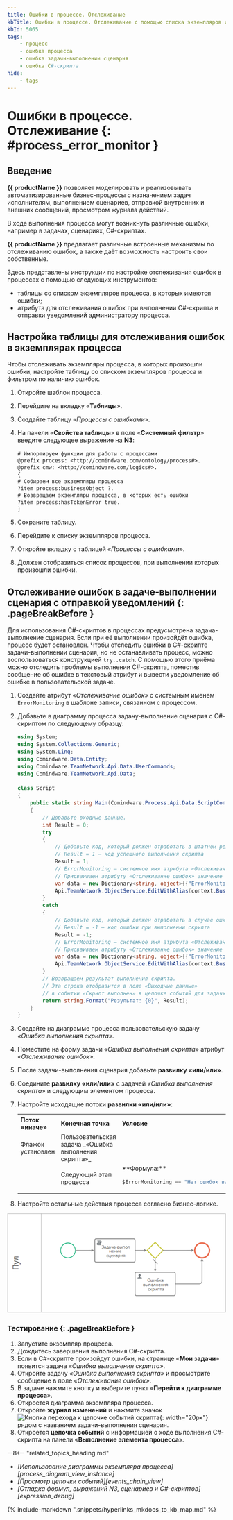 ```yaml
---
title: Ошибки в процессе. Отслеживание
kbTitle: Ошибки в процессе. Отслеживание с помощью списка экземпляров и уведомлений
kbId: 5065
tags:
    - процесс
    - ошибка процесса
    - ошибка задачи-выполнении сценария
    - ошибка C#-скрипта
hide:
    - tags
---
```


# Ошибки в процессе. Отслеживание {: #process_error_monitor }

## Введение

**{{ productName }}** позволяет моделировать и реализовывать автоматизированные бизнес-процессы с назначением задач исполнителям, выполнением сценариев, отправкой внутренних и внешних сообщений, просмотром журнала действий.

В ходе выполнения процесса могут возникнуть различные ошибки, например в задачах, сценариях, C#-скриптах.

**{{ productName }}** предлагает различные встроенные механизмы по отслеживанию ошибок, а также даёт возможность настроить свои собственные.

Здесь представлены инструкции по настройке отслеживания ошибок в процессах с помощью следующих инструментов:

- таблицы со списком экземпляров процесса, в которых имеются ошибки;
- атрибута для отслеживания ошибок при выполнении C#-скрипта и отправки уведомлений администратору процесса.

## Настройка таблицы для отслеживания ошибок в экземплярах процесса

Чтобы отслеживать экземпляры процесса, в которых произошли ошибки, настройте таблицу со списком экземпляров процесса и фильтром по наличию ошибок.

1. Откройте шаблон процесса.
2. Перейдите на вкладку «**Таблицы**».
3. Создайте таблицу _«Процессы с ошибками»_.
4. На панели «**Свойства таблицы**» в поле «**Системный фильтр**» введите следующее выражение на **N3**:

    ``` turtle
    # Импортируем функции для работы с процессами
    @prefix process: <http://comindware.com/ontology/process#>.
    @prefix cmw: <http://comindware.com/logics#>.
    {
    # Собираем все экземпляры процесса
    ?item process:businessObject ?.
    # Возвращаем экземпляры процесса, в которых есть ошибки
    ?item process:hasTokenError true.
    }
    ```

5. Сохраните таблицу.
6. Перейдите к списку экземпляров процесса.
7. Откройте вкладку с таблицей _«Процессы с ошибками»_.
8. Должен отобразиться список процессов, при выполнении которых произошли ошибки.

## Отслеживание ошибок в задаче-выполнении сценария с отправкой уведомлений {: .pageBreakBefore }

Для использования C#-скриптов в процессах предусмотрена задача-выполнение сценария. Если при её выполнении произойдёт ошибка, процесс будет остановлен. Чтобы отследить ошибки в C#-скрипте задачи-выполнении сценария, но не останавливать процесс, можно воспользоваться конструкцией `try..catch`. С помощью этого приёма можно отследить проблемы выполнении C#-скрипта, поместив сообщение об ошибке в текстовый атрибут и вывести уведомление об ошибке в пользовательской задаче.

1. Создайте атрибут _«Отслеживание ошибок»_ с системным именем `ErrorMonitoring` в шаблоне записи, связанном с процессом.
2. Добавьте в диаграмму процесса задачу-выполнение сценария с C#-скриптом по следующему образцу:

    ``` cs
    using System;
    using System.Collections.Generic;
    using System.Linq;
    using Comindware.Data.Entity;
    using Comindware.TeamNetwork.Api.Data.UserCommands;
    using Comindware.TeamNetwork.Api.Data;

    class Script
    {
        public static string Main(Comindware.Process.Api.Data.ScriptContext context, Comindware.Entities entities)
        {
            // Добавьте входные данные.
            int Result = 0;
            try
            {
                // Добавьте код, который должен отработать в штатном режиме.
                // Result = 1 — код успешного выполнения скрипта
                Result = 1;
                // ErrorMonitoring — системное имя атрибута «Отслеживание ошибок».
                // Присваиваем атрибуту «Отслеживание ошибок» значение "Нет ошибок выполнения скрипта".
                var data = new Dictionary<string, object>{{"ErrorMonitoring", "Нет ошибок выполнения скрипта"}};
                Api.TeamNetwork.ObjectService.EditWithAlias(context.BusinessObjectId, data);
            }
            catch
            {
                // Добавьте код, который должен отработать в случае ошибки.
                // Result = -1 — код ошибки при выполнении скрипта
                Result = -1;
                // ErrorMonitoring — системное имя атрибута «Отслеживание ошибок».
                // Присваиваем атрибуту «Отслеживание ошибок» значение "Ошибка выполнения скрипта".
                var data = new Dictionary<string, object>{{"ErrorMonitoring", "Ошибка выполнения скрипта"}};
                Api.TeamNetwork.ObjectService.EditWithAlias(context.BusinessObjectId, data);
            }
            // Возвращаем результат выполнения скрипта.
            // Эта строка отобразится в поле «Выходные данные» 
            // в событии «Скрипт выполнен» в цепочке событий для задачи-выполнения сценария.
            return string.Format("Результат: {0}", Result);
        }
    }
    ```

3. Создайте на диаграмме процесса пользовательскую задачу _«Ошибка выполнения скрипта»_.
4. Поместите на форму задачи _«Ошибка выполнения скрипта»_ атрибут _«Отслеживание ошибок»_.
5. После задачи-выполнения сценария добавьте **развилку «или/или»**.
6. Соедините **развилку «или/или»** с задачей _«Ошибка выполнения скрипта»_ и следующим элементом процесса.
7. Настройте исходящие потоки **развилки «или/или»**:

    <table markdown="block">
    <tbody markdown="block">
    <tr markdown="block">
    <th markdown="block">
    Поток «иначе»
    </th>
    <th markdown="block">
    Конечная точка
    </th>
    <th markdown="block">
    Условие
    </th>
    </tr>
    <tr markdown="block">
    <td markdown="block">
    Флажок установлен
    </td>
    <td markdown="block">
    Пользовательская задача _«Ошибка выполнения скрипта»_
    </td>
    <td markdown="block">
    </td>
    </tr>
    <tr markdown="block">
    <td markdown="block">
    </td>
    <td markdown="block">
    Следующий этап процесса
    </td>
    <td markdown="block">
    **Формула:**

    ``` cs
    $ErrorMonitoring == "Нет ошибок выполнения скрипта"
    ```

    </td>
    </tr>
    </tbody>
    </table>

8. Настройте остальные действия процесса согласно бизнес-логике.

_![Диаграмма процесса с использованием задачи «Ошибка выполнения скрипта»](img/process_debug_process_diagram.png)_

### Тестирование {: .pageBreakBefore }

1. Запустите экземпляр процесса.
2. Дождитесь завершения выполнения C#-скрипта.
3. Если в C#-скрипте произойдут ошибки, на странице «**Мои задачи**» появится задача _«Ошибка выполнения скрипта»_.
4. Откройте задачу _«Ошибка выполнения скрипта»_ и просмотрите сообщение в поле _«Отслеживание ошибок»_.
5. В задаче нажмите кнопку <i class="fa-light fa-edit"></i> и выберите пункт «**Перейти к диаграмме процесса**».
6. Откроется диаграмма экземпляра процесса.
7. Откройте **журнал изменений** и нажмите значок ![Кнопка перехода к цепочке событий скрипта](expression_debug_script_button.png){: width="20px"} рядом с названием задачи-выполнения сценария.
8. Откроется **цепочка событий** с информацией о ходе выполнения C#-скрипта на панели «**Выполнение элемента процесса**».

<div class="relatedTopics" markdown="block">

--8<-- "related_topics_heading.md"

- _[Использование диаграммы экземпляра процесса][process_diagram_view_instance]_
- _[Просмотр цепочки событий][events_chain_view]_
- _[Отладка формул, выражений N3, сценариев и C#-скриптов][expression_debug]_

</div>

{% include-markdown ".snippets/hyperlinks_mkdocs_to_kb_map.md" %}

